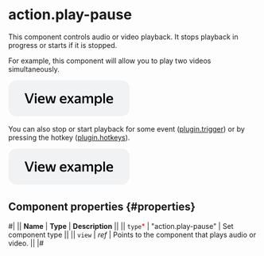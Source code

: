 # action.play-pause

This component controls audio or video playback. It stops playback in progress or starts if it is stopped.

For example, this component will allow you to play two videos simultaneously.

[![View example in the sandbox](../_images/buttons/view-example.svg)](https://ya.cc/t/AiIEBqw-3YbMBH)

You can also stop or start playback for some event ([plugin.trigger](plugin.trigger.md)) or by pressing the hotkey ([plugin.hotkeys](plugin.hotkeys.md)).

[![View example in the sandbox](../_images/buttons/view-example.svg)](https://ya.cc/t/ip43S-aL3tz9c7)

## Component properties {#properties}

#|
|| **Name** | **Type** | **Description** ||
|| `type`<span style="color: red">\*</span> | "action.play-pause" | Set component type ||
|| `view` | _ref_ | Points to the component that plays audio or video. ||
|#
